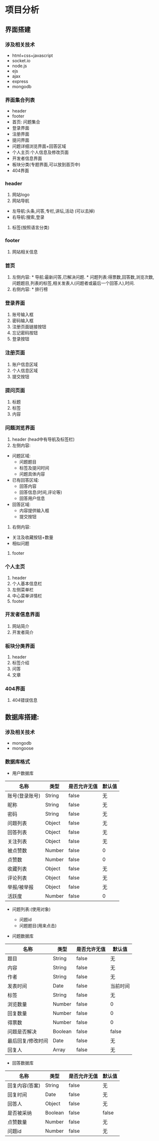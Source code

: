 # 项目分析

## 界面搭建

### 涉及相关技术
  * html+css+javascript
  * socket.io
  * node.js
  * ejs
  * ajax
  * express
  * mongodb



### 界面集合列表    
  * header
  * footer
  * 首页: 问题集合
  * 登录界面
  * 注册界面
  * 提问界面
  * 问题详细浏览界面+回答区域
  * 个人主页:个人信息及修改页面
  * 开发者信息界面
  * 板块分类(专题界面,可以放到首页中)
  * 404界面


### header

1. 网站logo
1. 网站导航
  * 左导航:头条,问答,专栏,讲坛,活动 (可以去掉)
  * 右导航:搜索,登录
1. 标签(按照语言分类)

### footer

1. 网站相关信息

### 首页

  1. 左侧内容:
    * 导航:最新问答,已解决问题.
    * 问题列表:得票数,回答数,浏览次数,问题题目,列表的标签,相关发表人(问题者或最后一个回答人),时间.
  1. 右侧内容:
    * 排行榜


### 登录界面

1. 账号输入框
1. 密码输入框
1. 注册页面链接按钮
1. 忘记密码按钮
1. 登录按钮

### 注册页面

1. 账户信息区域
1. 个人信息区域
1. 提交按钮

### 提问页面

1. 标题
1. 标签
1. 内容



### 问题浏览界面

1. header (head中有导航及标签栏)
1. 左侧内容:
  * 问题区域:
    * 问题题目
    * 标签及提问时间
    * 问题具体内容
  * 已有回答区域:
    * 回答内容
    * 回答信息(时间,评论等)
    * 回答用户信息
  * 回答区域:
    * 内容提供输入框
    * 提交按钮
1. 右侧内容:
  * 关注及收藏按钮+数量
  * 相似问题
1. footer

### 个人主页

1. header
1. 个人基本信息栏
1. 左侧菜单栏
1. 中心菜单详情栏
1. footer

### 开发者信息界面

1. 网站简介
1. 开发者简介

### 板块分类界面

1. header
1. 标签介绍
1. 问答
1. 文章

### 404界面

1. 404错误信息




## 数据库搭建:

### 涉及相关技术

* mongodb
* mongoose

### 数据库格式

* 用户数据库

名称    | 类型  |是否允许无值 | 默认值|
-----  |----- |------------|-----|
账号(登录账号)|String|false |无
昵称|String|false|无
密码|String|false|无
问题列表|Object|false|无
回答列表|Object|false|无
关注列表|Object|false|无
被点赞数|Number|false|0
点赞数|Number|false|0
收藏列表|Object|false|无
评论列表|Object|false|无
举报/被举报|Object|false|无
活跃度|Number|false|0

  * 问题列表:(使用对象)
    * 问题id
    * 问题题目(用来点击)


* 问题数据库

名称    | 类型  |是否允许无值 | 默认值|
-----  |----- |------------|-----|
题目|String|false |无
内容|String|false|无
作者|String|false|无
发表时间|Date|false|当前时间
标签|String|false|无
浏览数量|Number|false|0
回复数量|Number|false|0
得票数|Number|false|0
问题是否解决|Boolean|false|false
最后回复/修改时间|Date|false|无
回复人|Array|false|无



*  回答数据库

名称  | 类型  |是否允许无值 | 默认值|
-----  |----- |------------|-----|
回复内容(答案)|String|false |无
回复时间|Date|false|无
回答人|Object|false|无
是否被采纳|Boolean|false|false
点赞数量|Number|false|无
问题id|Number|false|无
